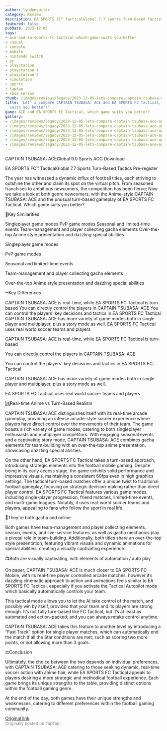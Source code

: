 ```yaml
---
author: lyndonguitar
category: Review
description: EA SPORTS FC™ TacticalGlobal 7.7 Sports Turn-Based Tactics Pre-register
featured: false
pubDate: 2023-12-05
tags:
- ace-and-ea-sports-fc-tactical-which-game-suits-you-better
- casual
- console
- mobile
- nintendo switch
- pc
- playstation
- playstation 4
- playstation 5
- simulation
- sports
- taptap
- xbox series
thumb: /images/reviews/legacy/2023-12-05-lets-compare-captain-tsubasa-ace-and-ea-sports-fc-tactical-which-game-suits-you-better-0.avif
title: 'Let''s compare CAPTAIN TSUBASA: ACE and EA SPORTS FC Tactical, which game
  suits you better?'
game: ACE and EA SPORTS FC Tactical, which game suits you better?
gallery:
- /images/reviews/legacy/2023-12-05-lets-compare-captain-tsubasa-ace-and-ea-sports-fc-tactical-which-game-suits-you-better-0.avif
- /images/reviews/legacy/2023-12-05-lets-compare-captain-tsubasa-ace-and-ea-sports-fc-tactical-which-game-suits-you-better-1.avif
- /images/reviews/legacy/2023-12-05-lets-compare-captain-tsubasa-ace-and-ea-sports-fc-tactical-which-game-suits-you-better-2.avif
- /images/reviews/legacy/2023-12-05-lets-compare-captain-tsubasa-ace-and-ea-sports-fc-tactical-which-game-suits-you-better-3.avif
- /images/reviews/legacy/2023-12-05-lets-compare-captain-tsubasa-ace-and-ea-sports-fc-tactical-which-game-suits-you-better-4.avif
- /images/reviews/legacy/2023-12-05-lets-compare-captain-tsubasa-ace-and-ea-sports-fc-tactical-which-game-suits-you-better-5.avif
---
```

CAPTAIN TSUBASA: ACEGlobal
9.0
Sports
ACG
Download

EA SPORTS FC™ TacticalGlobal
7.7
Sports
Turn-Based Tactics
Pre-register

The year has witnessed a dynamic influx of football titles, each striving to outshine the other and claim its spot on the virtual pitch. From seasoned franchises to ambitious newcomers, the competition has been fierce; Now we take a look at both genre newcomers, with the Anime-style CAPTAIN TSUBASA: ACE and the unusual turn-based gameplay of EA SPORTS FC Tactical. Which game suits you better?

🔑Key Similarities

Singleplayer game modes
PvP game modes
Seasonal and limited-time events
Team-management and player collecting gacha elements
Over-the-top Anime style presentation and dazzling special abilities

Singleplayer game modes

PvP game modes

Seasonal and limited-time events

Team-management and player collecting gacha elements

Over-the-top Anime style presentation and dazzling special abilities

➖Key Differences

CAPTAIN TSUBASA: ACE is real-time, while EA SPORTS FC Tactical is turn-based
You can directly control the players in CAPTAIN TSUBASA: ACE
You can control the players' key decisions and tactics in EA SPORTS FC Tactical
CAPTAIN TSUBASA: ACE has more variety of game modes both in single player and multiplayer, plus a story mode as well.
EA SPORTS FC Tactical uses real world soccer teams and players

CAPTAIN TSUBASA: ACE is real-time, while EA SPORTS FC Tactical is turn-based

You can directly control the players in CAPTAIN TSUBASA: ACE

You can control the players' key decisions and tactics in EA SPORTS FC Tactical

CAPTAIN TSUBASA: ACE has more variety of game modes both in single player and multiplayer, plus a story mode as well.

EA SPORTS FC Tactical uses real world soccer teams and players

🆚Real-time Anime vs Turn-Based Realism

CAPTAIN TSUBASA: ACE distinguishes itself with its real-time arcade gameplay, providing an intense arcade-style soccer experience where players have direct control over the movements of their team. The game boasts a rich variety of game modes, catering to both singleplayer enthusiasts and multiplayer competitors. With engaging seasonal events and a captivating story mode, CAPTAIN TSUBASA: ACE combines gacha elements for team-building with an over-the-top anime presentation, showcasing dazzling special abilities.

On the other hand, EA SPORTS FC Tactical takes a turn-based approach, introducing strategic elements into the football mobile gaming. Despite being in its early access stage, the game exhibits solid performance and impressive visuals, maintaining a consistent 60fps even in high graphics settings. The tactical turn-based matches offer a unique twist to traditional football gameplay, focusing on strategic decision-making rather than direct player control. EA SPORTS FC Tactical features various game modes, including single-player progression, friend matches, limited-time events, and multi-game leagues. Notably, it uses real-world soccer teams and players, appealing to fans who follow the sport in real life.

🎰They're both gacha and online

Both games have team-management and player collecting elements, season, events, and live-service features, as well as gacha mechanics play a pivotal role in team-building. Additionally, both titles share an over-the-top style presentation, featuring vibrant visuals and dynamic animations for special abilities, creating a visually captivating experience.

📺Both are visually captivating, with elements of automation / auto play

On paper, CAPTAIN TSUBASA: ACE is much closer to EA SPORTS FC Mobile, with its real-time player controlled arcade matches, however it’s dazzling cinematic approach to action and animations feels similar to EA SPORTS FC Tactical, especially if you activate the Tactical Autopilot mode which basically automatically controls your team.

This tactical mode allows you to let the AI take control of the match, and possibly win by itself, provided that your team and its players are strong enough. It’s not fully turn-based like FC Tactical, but it’s at least as automated and action-packed; and you can always retake control anytime.

CAPTAIN TSUBASA: ACE takes this feature to another level by introducing a “Fast Track” option for single player matches, which can automatically end the match if all the Star conditions are met; such as scoring two more points, or not allowing more than 3 goals.

⚖️Conclusion

Ultimately, the choice between the two depends on individual preferences, with CAPTAIN TSUBASA: ACE catering to those seeking dynamic, real-time soccer action with anime flair, while EA SPORTS FC Tactical appeals to players desiring a more strategic and methodical football experience. Each game brings its unique strengths to the table, providing distinct options within the football gaming genre.

At the end of the day, both games have their unique strengths and weaknesses, catering to different preferences within the football gaming community.

[Original link](https://www.taptap.io/post/6629765)<br><span style="font-size: 0.95em; color: #888;">Originally posted on TapTap.</span>